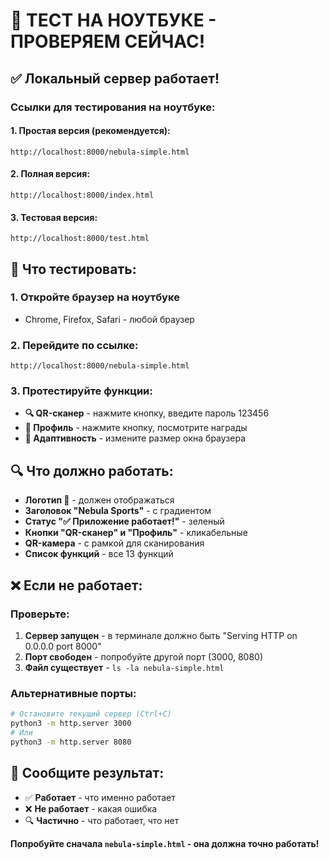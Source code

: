 # 🎯 ТЕСТ НА НОУТБУКЕ - ПРОВЕРЯЕМ СЕЙЧАС!

## ✅ **Локальный сервер работает!**

### **Ссылки для тестирования на ноутбуке:**

#### **1. Простая версия (рекомендуется):**
```
http://localhost:8000/nebula-simple.html
```

#### **2. Полная версия:**
```
http://localhost:8000/index.html
```

#### **3. Тестовая версия:**
```
http://localhost:8000/test.html
```

## 🎯 **Что тестировать:**

### **1. Откройте браузер на ноутбуке**
- Chrome, Firefox, Safari - любой браузер

### **2. Перейдите по ссылке:**
```
http://localhost:8000/nebula-simple.html
```

### **3. Протестируйте функции:**
- **🔍 QR-сканер** - нажмите кнопку, введите пароль 123456
- **👤 Профиль** - нажмите кнопку, посмотрите награды
- **📱 Адаптивность** - измените размер окна браузера

## 🔍 **Что должно работать:**

- **Логотип 🌌** - должен отображаться
- **Заголовок "Nebula Sports"** - с градиентом
- **Статус "✅ Приложение работает!"** - зеленый
- **Кнопки "QR-сканер" и "Профиль"** - кликабельные
- **QR-камера** - с рамкой для сканирования
- **Список функций** - все 13 функций

## ❌ **Если не работает:**

### **Проверьте:**
1. **Сервер запущен** - в терминале должно быть "Serving HTTP on 0.0.0.0 port 8000"
2. **Порт свободен** - попробуйте другой порт (3000, 8080)
3. **Файл существует** - `ls -la nebula-simple.html`

### **Альтернативные порты:**
```bash
# Остановите текущий сервер (Ctrl+C)
python3 -m http.server 3000
# Или
python3 -m http.server 8080
```

## 🎯 **Сообщите результат:**

- ✅ **Работает** - что именно работает
- ❌ **Не работает** - какая ошибка
- 🔍 **Частично** - что работает, что нет

**Попробуйте сначала `nebula-simple.html` - она должна точно работать!**